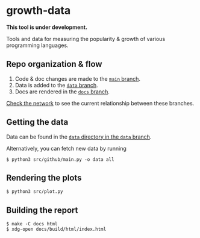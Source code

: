 # growth-data

**This tool is under development.**

Tools and data for measuring the popularity & growth of various programming languages.


## Repo organization & flow

1. Code & doc changes are made to the [`main` branch](https://github.com/appliedfm/growth-data).
2. Data is added to the [`data` branch](https://github.com/appliedfm/growth-data/tree/data).
3. Docs are rendered in the [`docs` branch](https://github.com/appliedfm/growth-data/tree/docs).

[Check the network](https://github.com/appliedfm/growth-data/network) to see the current relationship between these branches.

## Getting the data

Data can be found in the [`data` directory in the `data` branch](https://github.com/appliedfm/growth-data/tree/data/data).

Alternatively, you can fetch new data by running

```console
$ python3 src/github/main.py -o data all
```


## Rendering the plots

```console
$ python3 src/plot.py
```


## Building the report

```console
$ make -C docs html
$ xdg-open docs/build/html/index.html
```
